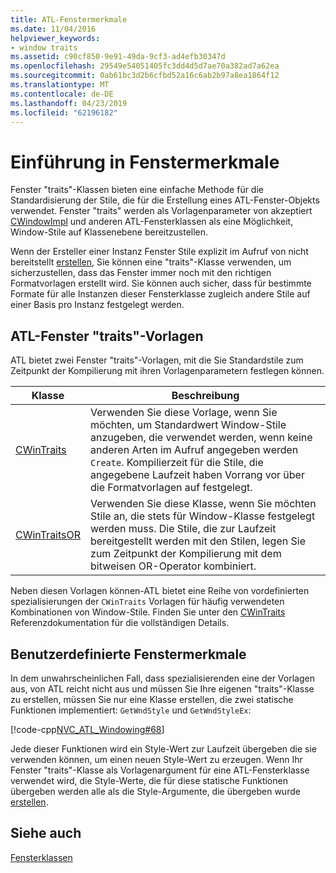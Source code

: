 ```yaml
---
title: ATL-Fenstermerkmale
ms.date: 11/04/2016
helpviewer_keywords:
- window traits
ms.assetid: c90cf850-9e91-49da-9cf3-ad4efb30347d
ms.openlocfilehash: 29549e54051405fc3dd4d5d7ae70a382ad7a62ea
ms.sourcegitcommit: 0ab61bc3d2b6cfbd52a16c6ab2b97a8ea1864f12
ms.translationtype: MT
ms.contentlocale: de-DE
ms.lasthandoff: 04/23/2019
ms.locfileid: "62196182"
---
```

# <a name="understanding-window-traits"></a>Einführung in Fenstermerkmale

Fenster "traits"-Klassen bieten eine einfache Methode für die Standardisierung der Stile, die für die Erstellung eines ATL-Fenster-Objekts verwendet. Fenster "traits" werden als Vorlagenparameter von akzeptiert [CWindowImpl](../atl/reference/cwindowimpl-class.md) und anderen ATL-Fensterklassen als eine Möglichkeit, Window-Stile auf Klassenebene bereitzustellen.

Wenn der Ersteller einer Instanz Fenster Stile explizit im Aufruf von nicht bereitstellt [erstellen](../atl/reference/cwindowimpl-class.md#create), Sie können eine "traits"-Klasse verwenden, um sicherzustellen, dass das Fenster immer noch mit den richtigen Formatvorlagen erstellt wird. Sie können auch sicher, dass für bestimmte Formate für alle Instanzen dieser Fensterklasse zugleich andere Stile auf einer Basis pro Instanz festgelegt werden.

## <a name="atl-window-traits-templates"></a>ATL-Fenster "traits"-Vorlagen

ATL bietet zwei Fenster "traits"-Vorlagen, mit die Sie Standardstile zum Zeitpunkt der Kompilierung mit ihren Vorlagenparametern festlegen können.

|Klasse|Beschreibung|
|-----------|-----------------|
|[CWinTraits](../atl/reference/cwintraits-class.md)|Verwenden Sie diese Vorlage, wenn Sie möchten, um Standardwert Window-Stile anzugeben, die verwendet werden, wenn keine anderen Arten im Aufruf angegeben werden `Create`. Kompilierzeit für die Stile, die angegebene Laufzeit haben Vorrang vor über die Formatvorlagen auf festgelegt.|
|[CWinTraitsOR](../atl/reference/cwintraitsor-class.md)|Verwenden Sie diese Klasse, wenn Sie möchten Stile an, die stets für Window-Klasse festgelegt werden muss. Die Stile, die zur Laufzeit bereitgestellt werden mit den Stilen, legen Sie zum Zeitpunkt der Kompilierung mit dem bitweisen OR-Operator kombiniert.|

Neben diesen Vorlagen können-ATL bietet eine Reihe von vordefinierten spezialisierungen der `CWinTraits` Vorlagen für häufig verwendeten Kombinationen von Window-Stile. Finden Sie unter den [CWinTraits](../atl/reference/cwintraits-class.md) Referenzdokumentation für die vollständigen Details.

## <a name="custom-window-traits"></a>Benutzerdefinierte Fenstermerkmale

In dem unwahrscheinlichen Fall, dass spezialisierenden eine der Vorlagen aus, von ATL reicht nicht aus und müssen Sie Ihre eigenen "traits"-Klasse zu erstellen, müssen Sie nur eine Klasse erstellen, die zwei statische Funktionen implementiert: `GetWndStyle` und `GetWndStyleEx`:

[!code-cpp[NVC_ATL_Windowing#68](../atl/codesnippet/cpp/understanding-window-traits_1.h)]

Jede dieser Funktionen wird ein Style-Wert zur Laufzeit übergeben die sie verwenden können, um einen neuen Style-Wert zu erzeugen. Wenn Ihr Fenster "traits"-Klasse als Vorlagenargument für eine ATL-Fensterklasse verwendet wird, die Style-Werte, die für diese statische Funktionen übergeben werden alle als die Style-Argumente, die übergeben wurde [erstellen](../atl/reference/cwindowimpl-class.md#create).

## <a name="see-also"></a>Siehe auch

[Fensterklassen](../atl/atl-window-classes.md)
